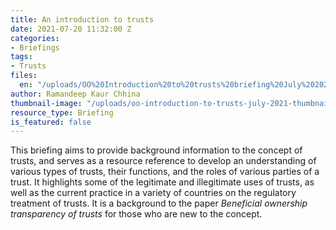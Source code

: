 ```yaml
---
title: An introduction to trusts
date: 2021-07-20 11:32:00 Z
categories:
- Briefings
tags:
- Trusts
files:
  en: "/uploads/OO%20Introduction%20to%20trusts%20briefing%20July%202021.pdf"
author: Ramandeep Kaur Chhina
thumbnail-image: "/uploads/oo-introduction-to-trusts-july-2021-thumbnail.jpg"
resource_type: Briefing
is_featured: false
---
```


This briefing aims to provide background information to the concept of trusts, and serves as a resource reference to develop an understanding of various types of trusts, their functions, and the roles of various parties of a trust. It highlights some of the legitimate and illegitimate uses of trusts, as well as the current practice in a variety of countries on the regulatory treatment of trusts. It is a background to the paper <i>Beneficial ownership transparency of trusts</i> for those who are new to the concept.